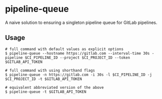 # pipeline-queue

A naive solution to ensuring a singleton pipeline queue for GitLab pipelines.

## Usage

```
# full command with default values as explicit options
$ pipeline-queue --hostname https://gitlab.com --interval-time 30s -pipeline $CI_PIPELINE_ID --project $CI_PROJECT_ID --token $GITLAB_API_TOKEN

# full command with using shorthand flags
$ pipeline-queue -n https://gitlab.com -i 30s -l $CI_PIPELINE_ID -j $CI_PROJECT_ID -t $GITLAB_API_TOKEN

# equivalent abbreviated version of the above
$ pipeline-queue -t $GITLAB_API_TOKEN
```